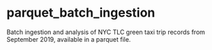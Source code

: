 # parquet_batch_ingestion
Batch ingestion and analysis of NYC TLC green taxi trip records from September 2019, available in a parquet file.
